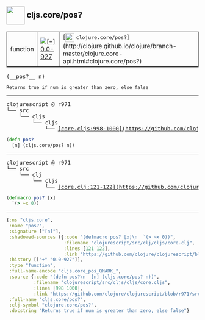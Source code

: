 ## <img width="48px" valign="middle" src="http://i.imgur.com/Hi20huC.png"> cljs.core/pos?

 <table border="1">
<tr>
<td>function</td>
<td><a href="https://github.com/cljsinfo/api-refs/tree/0.0-927"><img valign="middle" alt="[+] 0.0-927" src="https://img.shields.io/badge/+-0.0--927-lightgrey.svg"></a> </td>
<td>
[<img height="24px" valign="middle" src="http://i.imgur.com/1GjPKvB.png"> <samp>clojure.core/pos?</samp>](http://clojure.github.io/clojure/branch-master/clojure.core-api.html#clojure.core/pos?)
</td>
</tr>
</table>

 <samp>
(__pos?__ n)<br>
</samp>

```
Returns true if num is greater than zero, else false
```

---

 <pre>
clojurescript @ r971
└── src
    └── cljs
        └── cljs
            └── <ins>[core.cljs:998-1000](https://github.com/clojure/clojurescript/blob/r971/src/cljs/cljs/core.cljs#L998-L1000)</ins>
</pre>

```clj
(defn pos?
  [n] (cljs.core/pos? n))
```


---

 <pre>
clojurescript @ r971
└── src
    └── clj
        └── cljs
            └── <ins>[core.clj:121-122](https://github.com/clojure/clojurescript/blob/r971/src/clj/cljs/core.clj#L121-L122)</ins>
</pre>

```clj
(defmacro pos? [x]
  `(> ~x 0))
```

---

```clj
{:ns "cljs.core",
 :name "pos?",
 :signature ["[n]"],
 :shadowed-sources ({:code "(defmacro pos? [x]\n  `(> ~x 0))",
                     :filename "clojurescript/src/clj/cljs/core.clj",
                     :lines [121 122],
                     :link "https://github.com/clojure/clojurescript/blob/r971/src/clj/cljs/core.clj#L121-L122"}),
 :history [["+" "0.0-927"]],
 :type "function",
 :full-name-encode "cljs.core_pos_QMARK_",
 :source {:code "(defn pos?\n  [n] (cljs.core/pos? n))",
          :filename "clojurescript/src/cljs/cljs/core.cljs",
          :lines [998 1000],
          :link "https://github.com/clojure/clojurescript/blob/r971/src/cljs/cljs/core.cljs#L998-L1000"},
 :full-name "cljs.core/pos?",
 :clj-symbol "clojure.core/pos?",
 :docstring "Returns true if num is greater than zero, else false"}

```
